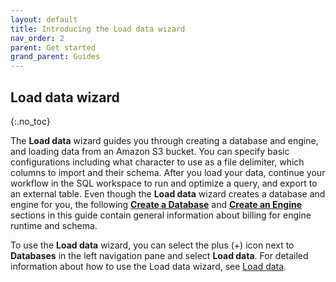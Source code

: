 ```yaml
---
layout: default
title: Introducing the Load data wizard
nav_order: 2
parent: Get started
grand_parent: Guides
---
```


## Load data wizard
{:.no_toc}

The **Load data** wizard guides you through creating a database and engine, and loading data from an Amazon S3 bucket. You can specify basic configurations including what character to use as a file delimiter, which columns to import and their schema. After you load your data, continue your workflow in the SQL workspace to run and optimize a query, and export to an external table. Even though the **Load data** wizard creates a database and engine for you, the following [**Create a Database**](./../getting-started/introducing-the-sql-workspace.md#create-a-database) and [**Create an Engine**](./../getting-started/introducing-the-sql-workspace.md#create-an-engine) sections in this guide contain general information about billing for engine runtime and schema. 

To use the **Load data** wizard, you can select the plus (+) icon next to **Databases** in the left navigation pane and select **Load data**.  For detailed information about how to use the Load data wizard, see [Load data](./../loading-data/loading-data.md). 
